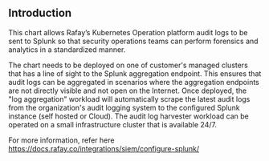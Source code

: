 
## Introduction

This chart allows Rafay’s Kubernetes Operation platform audit logs to be sent to Splunk so that security operations teams can perform forensics and analytics in a standardized manner.

The chart needs to be deployed on one of customer's managed clusters that has a line of sight to the Splunk aggregation endpoint. This ensures that audit logs can be aggregated in scenarios where the aggregation endpoints are not directly visible and not open on the Internet. Once deployed, the "log aggregation" workload will automatically scrape the latest audit logs from the organization's audit logging system to the configured Splunk instance (self hosted or Cloud). The audit log harvester workload can be operated on a small infrastructure cluster that is available 24/7.

For more information, refer here <https://docs.rafay.co/integrations/siem/configure-splunk/>